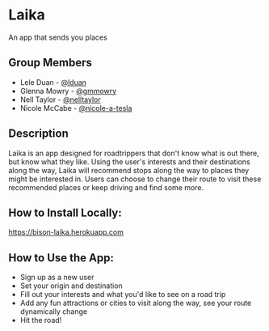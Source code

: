 # Laika
An app that sends you places

## Group Members
* Lele Duan - [@lduan](https://github.com/lduan)
* Glenna Mowry - [@gmmowry](https://github.com/gmmowry)
* Nell Taylor - [@nelltaylor](https://github.com/nelltaylor)
* Nicole McCabe - [@nicole-a-tesla](https://github.com/nicole-a-tesla)

## Description
Laika is an app designed for roadtrippers that don't know what is out there, but know what they like. Using the user's interests and their destinations along the way, Laika will recommend stops along the way to places they might be interested in. Users can choose to change their route to visit these recommended places or keep driving and find some more.

## How to Install Locally:

https://bison-laika.herokuapp.com

## How to Use the App:
- Sign up as a new user
- Set your origin and destination
- Fill out your interests and what you'd like to see on a road trip
- Add any fun attractions or cities to visit along the way, see your route dynamically change
- Hit the road!
